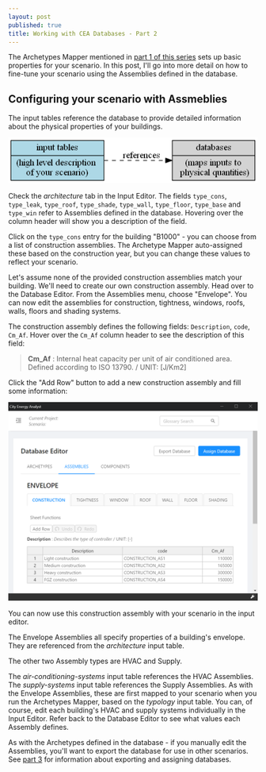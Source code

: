 ```yaml
---
layout: post
published: true
title: Working with CEA Databases - Part 2
---
```


The Archetypes Mapper mentioned in [part 1 of this series](/cea-databases-part-1) sets up basic properties for your scenario. In this post, I'll go into more detail on how to fine-tune your scenario using the Assemblies defined in the database.

<!--more-->

## Configuring your scenario with Assmeblies

The input tables reference the database to provide detailed information about the physical properties of your buildings.

![The relationship between inputs and databases](../images/2020-02-24-cea-databases/inputs-databases.png)

Check the _architecture_ tab in the Input Editor. The fields `type_cons`, `type_leak`, `type_roof`, `type_shade`, `type_wall`, `type_floor`, `type_base` and `type_win` refer to Assemblies defined in the database. Hovering over the column header will show you a description of the field.

Click on the `type_cons` entry for the building "B1000" - you can choose from a list of construction assemblies. The Archetype Mapper auto-assigned these based on the construction year, but you can change these values to reflect your scenario.

Let's assume none of the provided construction assemblies match your building. We'll need to create our own construction assembly. Head over to the Database Editor. From the Assemblies menu, choose "Envelope". You can now edit the assemblies for construction, tightness, windows, roofs, walls, floors and shading systems.

The construction assembly defines the following fields: `Description`, `code`, `Cm_Af`. Hover over the `Cm_Af` column header to see the description of this field: 

> **Cm_Af** : Internal heat capacity per unit of air conditioned area. Defined according to ISO 13790. / UNIT: \[J/Km2]

Click the "Add Row" button to add a new construction assembly and fill some information:

![Adding a Construction Assembly](../images/2020-02-24-cea-databases/adding-construction-assembly.png)

You can now use this construction assembly with your scenario in the input editor.

The Envelope Assemblies all specify properties of a building's envelope. They are referenced from the _architecture_ input table.

The other two Assembly types are HVAC and Supply.

The _air-conditioning-systems_ input table references the HVAC Assemblies. The _supply-systems_ input table references the Supply Assemblies. As with the Envelope Assemblies, these are first mapped to your scenario when you run the Archetypes Mapper, based on the _typology_ input table. You can, of course, edit each building's HVAC and supply systems individually in the Input Editor. Refer back to the Database Editor to see what values each Assembly defines.

As with the Archetypes defined in the database - if you manually edit the Assemblies, you'll want to export the database for use in other scenarios. See [part 3](/cea-databases-part-3) for information about exporting and assigning databases.
